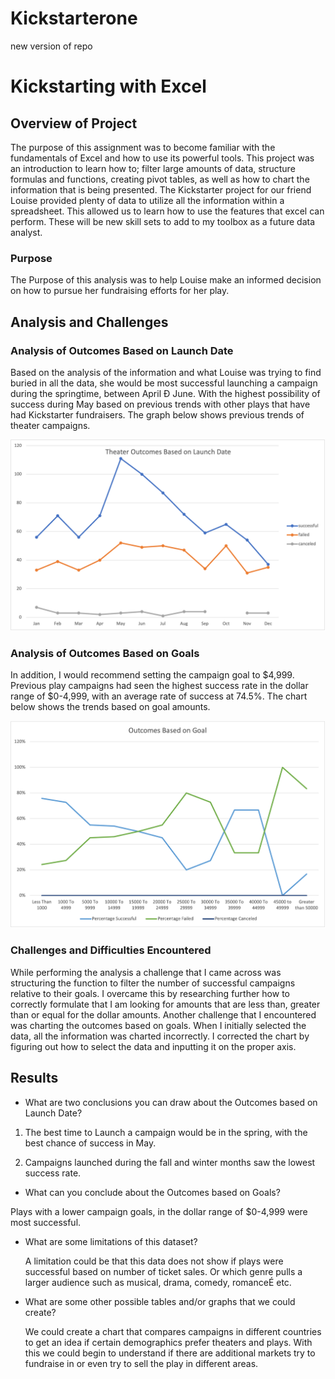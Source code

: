 # Kickstarterone
new version of repo
# Kickstarting with Excel

## Overview of Project

The purpose of this assignment was to become familiar with the fundamentals of Excel and how to use its powerful tools.  This project was an introduction to learn how to; filter large amounts of data, structure formulas and functions, creating pivot tables, as well as how to chart the information that is being presented. The Kickstarter project for our friend Louise provided plenty of data to utilize all the information within a spreadsheet.  This allowed us to learn how to use the features that excel can perform.  These will be new skill sets to add to my toolbox as a future data analyst. 

### Purpose

The Purpose of this analysis was to help Louise make an informed decision on how to pursue her fundraising efforts for her play. 

## Analysis and Challenges
### Analysis of Outcomes Based on Launch Date

Based on the analysis of the information and what Louise was trying to find buried in all the data, she would be most successful launching a campaign during the springtime, between April Ð June.  With the highest possibility of success during May based on previous trends with other plays that have had Kickstarter fundraisers.  The graph below shows previous trends of theater campaigns. 

![Theater_Outcomes_vs_Launch](Theater_Outcomes_vs_Launch.png)

       
### Analysis of Outcomes Based on Goals
       
  In addition, I would recommend setting the campaign goal to $4,999.  Previous play campaigns had seen the highest success rate in the dollar range of $0-4,999, with an average rate of success at 74.5%.  The chart below shows the trends based on goal amounts.

![Outcome_vs_Goals](Outcome_vs_Goals.png)

### Challenges and Difficulties Encountered	

  While performing the analysis a challenge that I came across was structuring the function to filter the number of successful campaigns relative to their goals.  I overcame this by researching further how to correctly formulate that I am looking for amounts that are less than, greater than or equal for the dollar amounts.  Another challenge that I encountered was charting the outcomes based on goals.  When I initially selected the data, all the information was charted incorrectly.  I corrected the chart by figuring out how to select the data and inputting it on the proper axis. 

## Results

- What are two conclusions you can draw about the Outcomes based on Launch Date?

1. The best time to Launch a campaign would be in the spring, with the best chance of success in May. 

2. Campaigns launched during the fall and winter months saw the lowest success rate.




- What can you conclude about the Outcomes based on Goals?

Plays with a lower campaign goals, in the dollar range of $0-4,999 were most successful.

- What are some limitations of this dataset?

	A limitation could be that this data does not show if plays were successful based on number of ticket sales. Or which genre pulls a larger audience such as musical, drama, comedy, romanceÉ etc. 

- What are some other possible tables and/or graphs that we could create?

	We could create a chart that compares campaigns in different countries to get an idea if certain demographics prefer theaters and plays.  With this we could begin to understand if there are additional markets try to fundraise in or even try to sell the play in different areas. 

